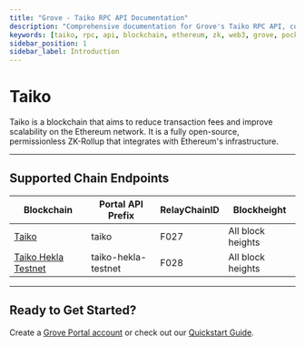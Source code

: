 ```yaml
---
title: "Grove - Taiko RPC API Documentation"
description: "Comprehensive documentation for Grove's Taiko RPC API, covering endpoint details and integration strategies for blockchain developers."
keywords: [taiko, rpc, api, blockchain, ethereum, zk, web3, grove, pocket, pokt, zkevm]
sidebar_position: 1
sidebar_label: Introduction
---
```


# Taiko

Taiko is a blockchain that aims to reduce transaction fees and improve scalability on the Ethereum network. It is a fully open-source, permissionless ZK-Rollup that integrates with Ethereum's infrastructure. 

---

## Supported Chain Endpoints

| Blockchain                                   | Portal API Prefix | RelayChainID | Blockheight         |
| -------------------------------------------- | ----------------- | ------------ | ------------------- |
| [Taiko](./endpoints/taiko) | taiko    | F027         | All block heights |
| [Taiko Hekla Testnet](./endpoints/taiko-hekla-testnet) | taiko-hekla-testnet    | F028         | All block heights |

---

## Ready to Get Started?

Create a [Grove Portal account](https://portal.grove.city) or check out our [Quickstart Guide](/guides/getting-started/quickstart).
